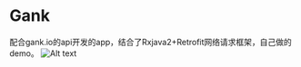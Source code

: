 # Gank
配合gank.io的api开发的app，结合了Rxjava2+Retrofit网络请求框架，自己做的demo。
![Alt text](https://github.com/pj0579/Gank/blob/master/gif/gank_image.gif?raw=true)
